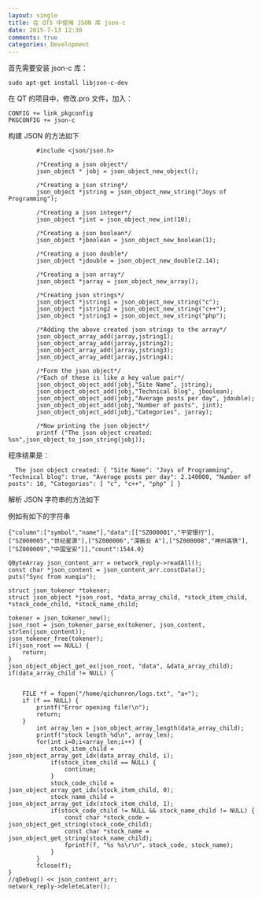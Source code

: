 ```yaml
---
layout: single
title: 在 QT5 中使用 JSON 库 json-c
date: 2015-7-13 12:30
comments: true
categories: Development
---
```


首先需要安装 json-c 库：

    sudo apt-get install libjson-c-dev


在 QT 的项目中，修改.pro 文件，加入：
    
    CONFIG += link_pkgconfig
    PKGCONFIG += json-c

构建 JSON 的方法如下    


            #include <json/json.h>
            
            /*Creating a json object*/
            json_object * jobj = json_object_new_object();

            /*Creating a json string*/
            json_object *jstring = json_object_new_string("Joys of Programming");

            /*Creating a json integer*/
            json_object *jint = json_object_new_int(10);

            /*Creating a json boolean*/
            json_object *jboolean = json_object_new_boolean(1);

            /*Creating a json double*/
            json_object *jdouble = json_object_new_double(2.14);

            /*Creating a json array*/
            json_object *jarray = json_object_new_array();

            /*Creating json strings*/
            json_object *jstring1 = json_object_new_string("c");
            json_object *jstring2 = json_object_new_string("c++");
            json_object *jstring3 = json_object_new_string("php");

            /*Adding the above created json strings to the array*/
            json_object_array_add(jarray,jstring1);
            json_object_array_add(jarray,jstring2);
            json_object_array_add(jarray,jstring3);
            json_object_array_add(jarray,jstring4);

            /*Form the json object*/
            /*Each of these is like a key value pair*/
            json_object_object_add(jobj,"Site Name", jstring);
            json_object_object_add(jobj,"Technical blog", jboolean);
            json_object_object_add(jobj,"Average posts per day", jdouble);
            json_object_object_add(jobj,"Number of posts", jint);
            json_object_object_add(jobj,"Categories", jarray);

            /*Now printing the json object*/
            printf ("The json object created: %sn",json_object_to_json_string(jobj));    
            
            
程序结果是：

      The json object created: { "Site Name": "Joys of Programming", "Technical blog": true, "Average posts per day": 2.140000, "Number of posts": 10, "Categories": [ "c", "c++", "php" ] }
      
解析 JSON 字符串的方法如下

例如有如下的字符串

```
{"column":["symbol","name"],"data":[["SZ000001","平安银行"],["SZ000005","世纪星源"],["SZ000006","深振业 A"],["SZ000008","神州高铁"],["SZ000009","中国宝安"]],"count":1544.0}      
```
                
                
    QByteArray json_content_arr = network_reply->readAll();
    const char *json_content = json_content_arr.constData();
    puts("Sync from xueqiu");

    struct json_tokener *tokener;
    struct json_object *json_root, *data_array_child, *stock_item_child, *stock_code_child, *stock_name_child;

    tokener = json_tokener_new();
    json_root = json_tokener_parse_ex(tokener, json_content, strlen(json_content));
    json_tokener_free(tokener);
    if(json_root == NULL) {
        return;
    }
    json_object_object_get_ex(json_root, "data", &data_array_child);
    if(data_array_child != NULL) {


        FILE *f = fopen("/home/qichunren/logs.txt", "a+");
        if (f == NULL) {
            printf("Error opening file!\n");
            return;
        }
            int array_len = json_object_array_length(data_array_child);
            printf("stock length %d\n", array_len);
            for(int i=0;i<array_len;i++) {
                stock_item_child = json_object_array_get_idx(data_array_child, i);
                if(stock_item_child == NULL) {
                    continue;
                }
                stock_code_child = json_object_array_get_idx(stock_item_child, 0);
                stock_name_child = json_object_array_get_idx(stock_item_child, 1);
                if(stock_code_child != NULL && stock_name_child != NULL) {
                    const char *stock_code = json_object_get_string(stock_code_child);
                    const char *stock_name = json_object_get_string(stock_name_child);
                    fprintf(f, "%s %s\r\n", stock_code, stock_name);
                }
            }
            fclose(f);
    }
    //qDebug() << json_content_arr;
    network_reply->deleteLater();
    
    
    
    
